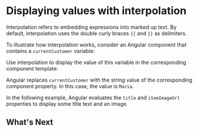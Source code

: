 # Displaying values with interpolation

Interpolation refers to embedding expressions into marked up text. By default, interpolation uses the double curly braces `{{` and `}}` as delimiters.

To illustrate how interpolation works, consider an Angular component that contains a `currentCustomer` variable:

<docs-code path="interpolation/src/app/app.component.ts" visibleLines="13"/>

Use interpolation to display the value of this variable in the corresponding component template:

<docs-code path="interpolation/src/app/app.component.html" visibleRegion="interpolation-example1"/>

Angular replaces `currentCustomer` with the string value of the corresponding component property. In this case, the value is `Maria`.

In the following example, Angular evaluates the `title` and `itemImageUrl` properties to display some title text and an image.

<docs-code path="interpolation/src/app/app.component.html" visibleRegion="component-property"/>

## What's Next

<docs-pill-row>
  <docs-pill href="guide/templates/property-binding" title="Property binding"/>
  <docs-pill href="guide/templates/event-binding" title="Event binding"/>
</docs-pill-row>
